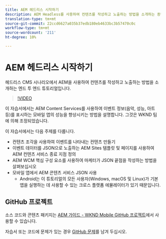 ```yaml
---
title: AEM 헤드리스 시작하기
description: AEM Headless를 사용하여 컨텐츠를 작성하고 노출하는 방법을 소개하는 종단간 자습서입니다.
translation-type: tm+mt
source-git-commit: 22ccd6627a035b37edb180eb4633bc3b57470c0c
workflow-type: tm+mt
source-wordcount: '211'
ht-degree: 10%

---
```



# AEM 헤드리스 시작하기

헤드리스 CMS 시나리오에서 AEM을 사용하여 컨텐츠를 작성하고 노출하는 방법을 소개하는 엔드 투 엔드 튜토리얼입니다.

>[!VIDEO](https://video.tv.adobe.com/v/28315/?quality=12&learn=on)

이 자습서에서는 AEM Content Services를 사용하여 이벤트 정보(음악, 성능, 아트 등)를 표시하는 모바일 앱의 성능을 향상시키는 방법을 설명합니다. 그것은 WKND 팀에 의해 조정되었습니다.

이 자습서에서는 다음 주제를 다룹니다.

* 컨텐츠 조각을 사용하여 이벤트를 나타내는 컨텐츠 만들기
* 이벤트 데이터를 JSON으로 노출하는 AEM Sites 템플릿 및 페이지를 사용하여 AEM 컨텐츠 서비스 종료 지점 정의
* AEM WCM 핵심 구성 요소를 사용하여 마케터가 JSON 끝점을 작성하는 방법을 살펴보십시오
* 모바일 앱에서 AEM 콘텐츠 서비스 JSON 사용
   * Android는 이 튜토리얼의 모든 사용자(Windows, macOS 및 Linux)가 기본 앱을 실행하는 데 사용할 수 있는 크로스 플랫폼 에뮬레이터가 있기 때문입니다.

## GitHub 프로젝트

소스 코드와 콘텐츠 패키지는 [AEM 가이드 - WKND Mobile GitHub 프로젝트](https://github.com/adobe/aem-guides-wknd-mobile)에서 사용할 수 있습니다.

자습서 또는 코드에 문제가 있는 경우 [GitHub 문제](https://github.com/adobe/aem-guides-wknd-mobile/issues)를 남겨 두십시오.
